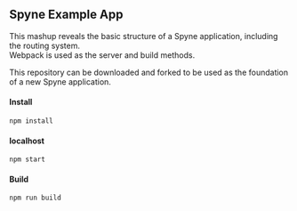 ## Spyne Example App ##
This mashup reveals the basic structure of a Spyne application, including the routing system. <br/>Webpack is used as the server and build methods.</br>

This repository can be downloaded and forked to be used as the foundation of a new Spyne application.

#### Install ####
```
npm install
```

#### localhost #####
```
npm start
```

#### Build ####
```
npm run build
```
